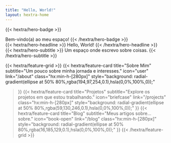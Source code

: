 ```yaml
---
title: "Hello, World!"
layout: hextra-home
---
```


{{< hextra/hero-badge >}}
  <div class="hx:w-2 hx:h-2 hx:rounded-full hx:bg-primary-400"></div>
  <span>Bem-vindo(a) ao meu espaço!</span>
{{< /hextra/hero-badge >}}

<div class="hx:mt-6 hx:mb-6 hx:text-4xl sm:hx:text-5xl">
  {{< hextra/hero-headline >}}
    Hello, World!
  {{< /hextra/hero-headline >}}
</div>

<div class="hx:mb-12 hx:text-xl sm:hx:text-2xl">
  {{< hextra/hero-subtitle >}}
    Um espaço onde escrevo sobre coisas.
  {{< /hextra/hero-subtitle >}}
</div>

<div class="hx:mt-6"></div>

{{< hextra/feature-grid >}}
  {{< hextra/feature-card
    title="Sobre Mim"
    subtitle="Um pouco sobre minha jornada e interesses."
    icon="user"
    link="/about"
    class="hx:min-h-[280px]"
    style="background: radial-gradient(ellipse at 50% 80%,rgba(194,97,254,0.1),hsla(0,0%,100%,0));"
  >}}
  {{< hextra/feature-card
    title="Projetos"
    subtitle="Explore os projetos em que estou trabalhando."
    icon="briefcase"
    link="/projects"
    class="hx:min-h-[280px]"
    style="background: radial-gradient(ellipse at 50% 80%,rgba(59,130,246,0.1),hsla(0,0%,100%,0));"
  >}}
  {{< hextra/feature-card
    title="Blog"
    subtitle="Meus artigos sobre... sobre."
    icon="book-open"
    link="/blog"
    class="hx:min-h-[280px]"
    style="background: radial-gradient(ellipse at 50% 80%,rgba(16,185,129,0.1),hsla(0,0%,100%,0));"
  >}}
{{< /hextra/feature-grid >}}